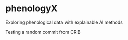 # phenologyX
Exploring phenological data with explainable AI methods

Testing a random commit from CRIB